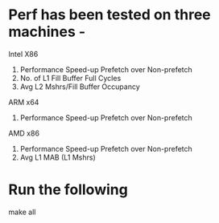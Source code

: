 # Perf has been tested on three machines -

 Intel X86 
 
 1. Performance Speed-up Prefetch over Non-prefetch
 2. No. of L1 Fill Buffer Full Cycles
 3. Avg L2 Mshrs/Fill Buffer Occupancy

 ARM x64
 1. Performance Speed-up Prefetch over Non-prefetch

 AMD x86
 1. Performance Speed-up Prefetch over Non-prefetch
 2. Avg L1 MAB (L1 Mshrs)

# Run the following
make all
